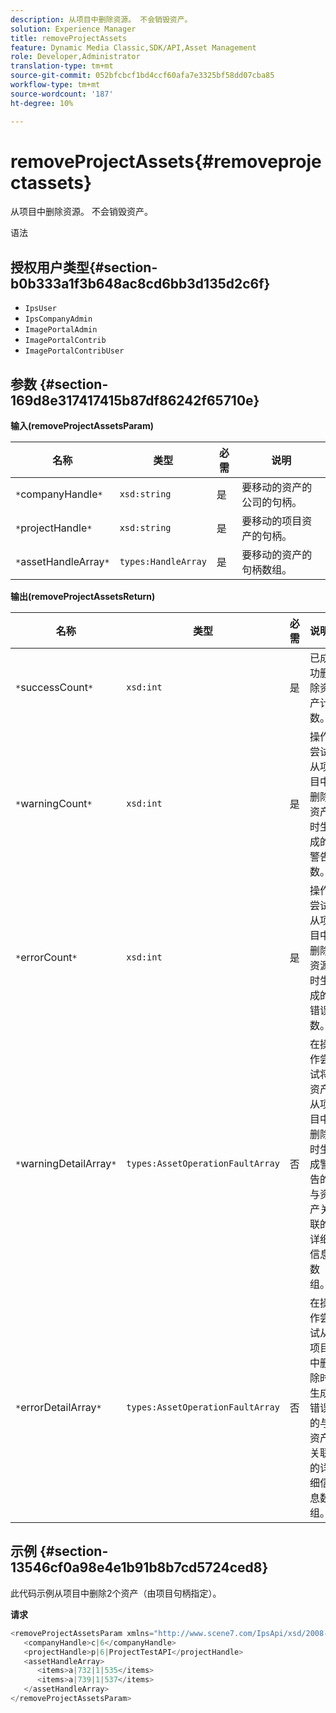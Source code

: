 ```yaml
---
description: 从项目中删除资源。 不会销毁资产。
solution: Experience Manager
title: removeProjectAssets
feature: Dynamic Media Classic,SDK/API,Asset Management
role: Developer,Administrator
translation-type: tm+mt
source-git-commit: 052bfcbcf1bd4ccf60afa7e3325bf58dd07cba85
workflow-type: tm+mt
source-wordcount: '187'
ht-degree: 10%

---
```



# removeProjectAssets{#removeprojectassets}

从项目中删除资源。 不会销毁资产。

语法

## 授权用户类型{#section-b0b333a1f3b648ac8cd6bb3d135d2c6f}

* `IpsUser`
* `IpsCompanyAdmin`
* `ImagePortalAdmin`
* `ImagePortalContrib`
* `ImagePortalContribUser`

## 参数 {#section-169d8e317417415b87df86242f65710e}

**输入(removeProjectAssetsParam)**

| 名称 | 类型 | 必需 | 说明 |
|---|---|---|---|
| `*`companyHandle`*` | `xsd:string` | 是 | 要移动的资产的公司的句柄。 |
| `*`projectHandle`*` | `xsd:string` | 是 | 要移动的项目资产的句柄。 |
| `*`assetHandleArray`*` | `types:HandleArray` | 是 | 要移动的资产的句柄数组。 |

**输出(removeProjectAssetsReturn)**

| 名称 | 类型 | 必需 | 说明 |
|---|---|---|---|
| `*`successCount`*` | `xsd:int` | 是 | 已成功删除资产计数。 |
| `*`warningCount`*` | `xsd:int` | 是 | 操作尝试从项目中删除资产时生成的警告数。 |
| `*`errorCount`*` | `xsd:int` | 是 | 操作尝试从项目中删除资源时生成的错误数。 |
| `*`warningDetailArray`*` | `types:AssetOperationFaultArray` | 否 | 在操作尝试将资产从项目中删除时生成警告的与资产关联的详细信息数组。 |
| `*`errorDetailArray`*` | `types:AssetOperationFaultArray` | 否 | 在操作尝试从项目中删除时生成错误的与资产关联的详细信息数组。 |

## 示例 {#section-13546cf0a98e4e1b91b8b7cd5724ced8}

此代码示例从项目中删除2个资产（由项目句柄指定）。

**请求**

```java
<removeProjectAssetsParam xmlns="http://www.scene7.com/IpsApi/xsd/2008-01-15">
   <companyHandle>c|6</companyHandle>
   <projectHandle>p|6|ProjectTestAPI</projectHandle>
   <assetHandleArray>
      <items>a|732|1|535</items>
      <items>a|739|1|537</items>
   </assetHandleArray>
</removeProjectAssetsParam>
```

